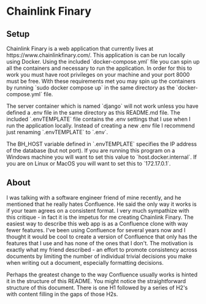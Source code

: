 # Chainlink Finary

## Setup
<p>Chainlink Finary is a web application that currently lives at https://www.chainlinkfinary.com/. This application is can
be run locally using Docker. Using the included `docker-compose.yml` file you can spin up all the containers and
necessary to run the application. In order for this to work you must have root privileges on your machine and your
port 8000 must be free. With these requirements met you may spin up the containers by running `sudo docker compose up`
in the same directory as the `docker-compose.yml` file.</p>

<p>The server container which is named `django` will not work unless you have defined a .env file in the same directory as
this README.md file. The included `.envTEMPLATE` file contains the .env settings that I use when I run the application
locally. Instead of creating a new .env file I recommend just renaming `.envTEMPLATE` to `.env`.</p>

<p>The BH_HOST variable defined in `.envTEMPLATE` specifies the IP address of the database (but not port). If you are
running this program on a Windows machine you will want to set this value to `host.docker.internal`. If you are on
Linux or MacOS you will want to set this to `172.17.0.1`.</p>

## About
<p>I was talking with a software engineer friend of mine recently, and he mentioned that he really hates Confluence. He
said the only way it works is if your team agrees on a consistent format. I very much sympathize with this critique - in
fact it is the impetus for me creating Chainlink Finary. The easiest way to describe this web app is as a Confluence
clone with way fewer features. I've been using Confluence for several years now and I thought it would be cool to create
a version of Confluence that only has the features that I use and has none of the ones that I don't. The motivation
is exactly what my friend described - an effort to promote consistency across documents by limiting the number of
individual trivial decisions you make when writing out a document, especially formatting decisions.</p>

<p>Perhaps the greatest change to the way Confluence usually works is hinted it in the structure of this README. You
might notice the straightforward structure of this document. There is one H1 followed by a series of H2's with
content filling in the gaps of those H2s.</p>